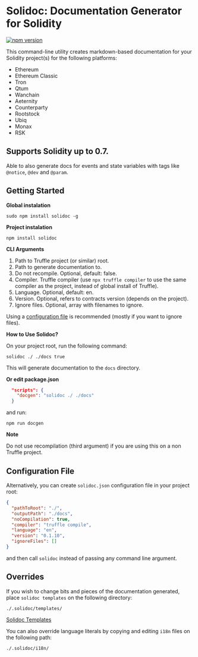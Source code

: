 # Solidoc: Documentation Generator for Solidity

[![npm version](https://badge.fury.io/js/%40thinkanddev%2Fsolidoc.svg)](https://www.npmjs.com/package/@thinkanddev/solidoc)

This command-line utility creates markdown-based documentation for your Solidity project(s) for the following platforms:

* Ethereum
* Ethereum Classic
* Tron
* Qtum
* Wanchain
* Aeternity
* Counterparty
* Rootstock
* Ubiq
* Monax
* RSK

## Supports Solidity up to 0.7.
Able to also generate docs for events and state variables with tags like `@notice`, `@dev` and `@param`.

## Getting Started

**Global instalation**

```npm
sudo npm install solidoc -g
```

**Project instalation**

```npm
npm install solidoc
```

**CLI Arguments**

1. Path to Truffle project (or similar) root.
2. Path to generate documentation to.
3. Do not recompile. Optional, default: false.
4. Compiler. Truffle compiler (use `npx truffle compiler` to use the same compiler as the project, instead of global install of Truffle).
5. Language. Optional, default: en.
6. Version. Optional, refers to contracts version (depends on the project).
7. Ignore files. Optional, array with filenames to ignore.

Using a [configuration file](#configuration-file) is recommended (mostly if you want to ignore files).


**How to Use Solidoc?**

On your project root, run the following command:

```npm
solidoc ./ ./docs true
```

This will generate documentation to the `docs` directory.

**Or edit package.json**

```json
  "scripts": {
    "docgen": "solidoc ./ ./docs"
  }
```

and run:

```npm
npm run docgen
```

**Note**

Do not use recompilation (third argument) if you are using this on a non Truffle project.

## Configuration File

Alternatively, you can create `solidoc.json` configuration file in your project root:

```json
{
  "pathToRoot": "./",
  "outputPath": "./docs",
  "noCompilation": true,
  "compiler": "truffle compile",
  "language": "en",
  "version": "0.1.10",
  "ignoreFiles": []
}
```

and then call `solidoc` instead of passing any command line argument.


## Overrides

If you wish to change bits and pieces of the documentation generated, place `solidoc templates` on the following directory:

`./.solidoc/templates/`

[Solidoc Templates](templates)


You can also override language literals by copying and editing `i18n` files on the following path:

`./.solidoc/i18n/`
